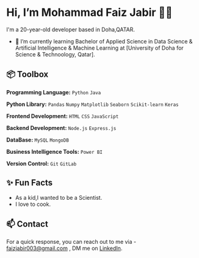 #  Hi, I’m Mohammad Faiz Jabir 👋🏽  

I'm a 20-year-old developer based in Doha,QATAR.

- 🌱 I’m currently learning Bachelor of Applied Science in Data Science & Artificial Intelligence & Machine Learning at [University of Doha for Science & Technoology, Qatar].

  
## 📦 Toolbox

**Programming Language:** `Python` `Java` 
 
**Python Library:** `Pandas` `Numpy` `Matplotlib` `Seaborn` `Scikit-learn` `Keras`  

**Frontend Development:** `HTML` `CSS` `JavaScript` 

**Backend Development:** `Node.js` `Express.js` 

**DataBase:** `MySQL` `MongoDB` 

**Business Intelligence Tools:** `Power BI`

**Version Control:** `Git` `GitLab` 


## ✨ Fun Facts

- As a kid,I wanted to be a Scientist.
- I love to cook.


## 📫 Contact

For a quick response, you can reach out to me via - faizjabir003@gmail.com , DM me on [LinkedIn](https://www.linkedin.com/in/mohammad-faiz-jabir/). 
 




